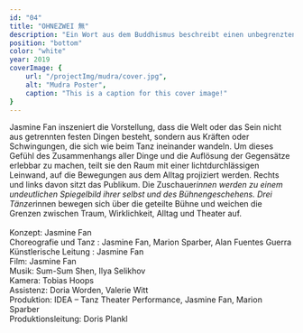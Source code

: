 ```yaml
---
id: "04"
title: "OHNEZWEI 無"
description: "Ein Wort aus dem Buddhismus beschreibt einen unbegrenzten Zustand. Leere, ein Ohne, ein Vakuum und auch das Nirwana."
position: "bottom"
color: "white"
year: 2019
coverImage: {
    url: "/projectImg/mudra/cover.jpg",
    alt: "Mudra Poster",
    caption: "This is a caption for this cover image!"
}
---
```

Jasmine Fan inszeniert die Vorstellung, dass die Welt oder das Sein nicht aus
getrennten festen Dingen besteht, sondern aus Kräften oder Schwingungen,
die sich wie beim Tanz ineinander wandeln.
Um dieses Gefühl des Zusammenhangs aller Dinge und die Auflösung der
Gegensätze erlebbar zu machen, teilt sie den Raum mit einer
lichtdurchlässigen Leinwand, auf die Bewegungen aus dem Alltag projiziert
werden. Rechts und links davon sitzt das Publikum. Die Zuschauer*innen
werden zu einem undeutlichen Spiegelbild ihrer selbst und des
Bühnengeschehens. Drei Tänzer*innen bewegen sich über die geteilte Bühne
und weichen die Grenzen zwischen Traum, Wirklichkeit, Alltag und Theater
auf.
<br>
<br>
Konzept: Jasmine Fan<br>
Choreografie und Tanz : Jasmine Fan, Marion Sparber, Alan Fuentes Guerra<br>
Künstlerische Leitung : Jasmine Fan<br>
Film: Jasmine Fan<br>
Musik: Sum-Sum Shen, Ilya Selikhov<br>
Kamera: Tobias Hoops<br>
Assistenz: Doria Worden, Valerie Witt<br>
Produktion: IDEA – Tanz Theater Performance, Jasmine Fan, Marion Sparber<br>
Produktionsleitung: Doris Plankl<br>